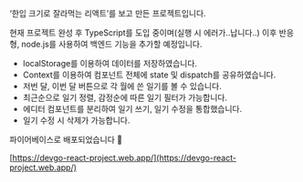 ‘한입 크기로 잘라먹는 리액트’를 보고 만든 프로젝트입니다.

현재 프로젝트 완성 후 TypeScript를 도입 중이며(실행 시 에러가..납니다..) 이후 반응형, node.js를 사용하여 백엔드 기능을 추가할 예정입니다.

- localStorage를 이용하여 데이터를 저장하였습니다.
- Context를 이용하여 컴포넌트 전체에 state 및 dispatch를 공유하였습니다.
- 저번 달, 이번 달 버튼으로 각 월에 쓴 일기를 볼 수 있습니다.
- 최근순으로 일기 정렬, 감정순에 따른 일기 필터가 가능합니다.
- 에디터 컴포넌트를 분리하여 일기 쓰기, 일기 수정을 통합했습니다.
- 일기 수정 시 삭제가 가능합니다.

파이어베이스로 배포되었습니다 🙂

[https://devgo-react-project.web.app/](https://devgo-react-project.web.app/)
